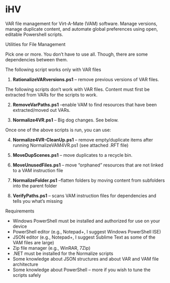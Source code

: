 # iHV
VAR file management for Virt-A-Mate (VAM) software. Manage versions, manage duplicate content, and automate global preferences using open, editable Powershell scripts.

Utilities for File Management

Pick one or more. You don’t have to use all. Though, there are some dependencies between them.

The following script works only with VAR files
1.	<b>RationalizeVARversions.ps1</b> – remove previous versions of VAR files.

The following scripts don’t work with VAR files. Content must first be extracted from VARs for the scripts to work.

2.	<b>RemoveVarPaths.ps1</b> –enable VAM to find resources that have been extracted/moved out VARs.

3.	<b>Normalize4VR.ps1</b> – Big dog changes. See below.

Once one of the above scripts is run, you can use:

4.	<b>Normalize4VR-CleanUp.ps1</b> – remove empty/duplicate items after running NormalizeVAM4VR.ps1 (see attached .RFT file)

5.	<b>MoveDupScenes.ps1</b> – move duplicates to a recycle bin.

6.	<b>MoveUnusedFiles.ps1</b> – move “orphaned” resources that are not linked to a VAM instruction file

7.	<b>NormalizeFolder.ps1</b> –flatten folders by moving content from subfolders into the parent folder

8.	<b>VerifyPaths.ps1</b> – scans VAM instruction files for dependencies and tells you what’s missing


Requirements
-	Windows PowerShell must be installed and authorized for use on your device
-	PowerShell editor (e.g., Notepad+, I suggest Windows PowerShell ISE)
-	JSON editor (e.g., Notepad+, I suggest Sublime Text as some of the VAM files are large)
-	Zip file manager (e.g., WinRAR, 7Zip)
-	.NET must be installed for the Normalize scripts
-	Some knowledge about JSON structures and about VAR and VAM file architecture
-	Some knowledge about PowerShell – more if you wish to tune the scripts safely
